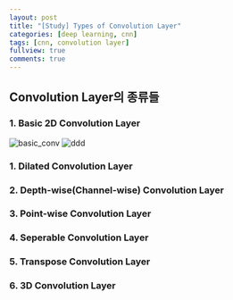 ```yaml
---
layout: post
title: "[Study] Types of Convolution Layer"
categories: [deep learning, cnn]
tags: [cnn, convolution layer]
fullview: true
comments: true
---
```



## Convolution Layer의 종류들
### 1. Basic 2D Convolution Layer
![basic_conv]({{site.url}}/assets/images/basic-conv.gif)
![ddd]({{site.url}}/assets/images/deep-learning-img-01.png)
### 1. Dilated Convolution Layer


### 2. Depth-wise(Channel-wise) Convolution Layer


### 3. Point-wise Convolution Layer


### 4. Seperable Convolution Layer


### 5. Transpose Convolution Layer


### 6. 3D Convolution Layer
